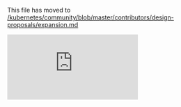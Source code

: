 This file has moved to [/kubernetes/community/blob/master/contributors/design-proposals/expansion.md](https://github.com/kubernetes/community/blob/master/contributors/design-proposals/expansion.md)


<!-- BEGIN MUNGE: GENERATED_ANALYTICS -->
[![Analytics](https://kubernetes-site.appspot.com/UA-36037335-10/GitHub/docs/design/expansion.md?pixel)]()
<!-- END MUNGE: GENERATED_ANALYTICS -->
